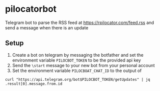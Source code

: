 # pilocatorbot

Telegram bot to parse the RSS feed at <https://rpilocator.com/feed.rss> and send a message when there is an update

## Setup
1. Create a bot on telegram by messaging the botfather and set the environment variable `PILOCBOT_TOKEN` to be the provided api key
2. Send the `\start` message to your new bot from your personal account
3. Set the environment variable `PILOCBOAT_CHAT_ID` to the output of 
```
curl "https://api.telegram.org/bot$PILOCBOT_TOKEN/getUpdates" | jq .result[0].message.from.id
```
